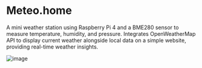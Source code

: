 # Meteo.home
A mini weather station using Raspberry Pi 4 and a BME280 sensor to measure temperature, humidity, and pressure. Integrates OpenWeatherMap API to display current weather alongside local data on a simple website, providing real-time weather insights.

![image](https://github.com/user-attachments/assets/85781420-305b-482d-8d9a-31301de926e8)
